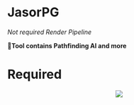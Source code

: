 # JasorPG

*Not required Render Pipeline*

**🔧Tool contains Pathfinding AI and more**

# Required 

<div align="center">
  <img src="https://img.shields.io/badge/unity-2020.3.48f1-brightgreen?style=flat-square&logo=unity&logoColor=white" style="max-width: 100%;" />
</div>
